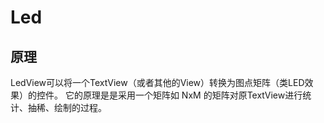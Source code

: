 # Led

## 原理
LedView可以将一个TextView（或者其他的View）转换为图点矩阵（类LED效果）的控件。
它的原理是是采用一个矩阵如 NxM 的矩阵对原TextView进行统计、抽稀、绘制的过程。
